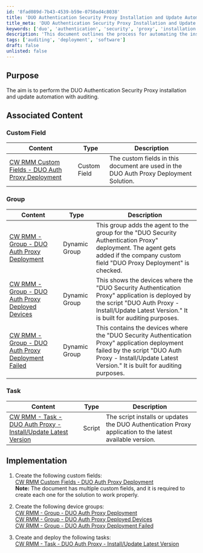 ```yaml
---
id: '8fad089d-7b43-4539-b59e-0750ad4c8038'
title: 'DUO Authentication Security Proxy Installation and Update Automation'
title_meta: 'DUO Authentication Security Proxy Installation and Update Automation'
keywords: ['duo', 'authentication', 'security', 'proxy', 'installation', 'update', 'automation', 'auditing']
description: 'This document outlines the process for automating the installation and update of the DUO Authentication Security Proxy, including the necessary custom fields, dynamic groups, and tasks for effective management and auditing.'
tags: ['auditing', 'deployment', 'software']
draft: false
unlisted: false
---
```


## Purpose

The aim is to perform the DUO Authentication Security Proxy installation and update automation with auditing.

## Associated Content

### Custom Field

| Content                                                                                             | Type        | Description                                                                                              |
|-----------------------------------------------------------------------------------------------------|-------------|----------------------------------------------------------------------------------------------------------|
| [CW RMM Custom Fields - DUO Auth Proxy Deployment](https://proval.itglue.com/DOC-5078775-17914128) | Custom Field | The custom fields in this document are used in the DUO Auth Proxy Deployment Solution.                  |

### Group

| Content                                                                                             | Type         | Description                                                                                              |
|-----------------------------------------------------------------------------------------------------|--------------|----------------------------------------------------------------------------------------------------------|
| [CW RMM - Group - DUO Auth Proxy Deployment](https://proval.itglue.com/DOC-5078775-17914130)       | Dynamic Group | This group adds the agent to the group for the "DUO Security Authentication Proxy" deployment. The agent gets added if the company custom field "DUO Proxy Deployment" is checked. |
| [CW RMM - Group - DUO Auth Proxy Deployed Devices](<../cwrmm/groups/DUO Auth Proxy Deployed Devices.md>) | Dynamic Group | This shows the devices where the "DUO Security Authentication Proxy" application is deployed by the script "DUO Auth Proxy - Install/Update Latest Version." It is built for auditing purposes. |
| [CW RMM - Group - DUO Auth Proxy Deployment Failed](<../cwrmm/groups/DUO Auth Proxy Deployment Failed.md>) | Dynamic Group | This contains the devices where the "DUO Security Authentication Proxy" application deployment failed by the script "DUO Auth Proxy - Install/Update Latest Version." It is built for auditing purposes. |

### Task

| Content                                                                                             | Type   | Description                                                                                              |
|-----------------------------------------------------------------------------------------------------|--------|----------------------------------------------------------------------------------------------------------|
| [CW RMM - Task - DUO Auth Proxy - Install/Update Latest Version](<../cwrmm/tasks/DUO Auth Proxy - InstallUpdate Latest Version.md>) | Script | The script installs or updates the DUO Authentication Proxy application to the latest available version. |

## Implementation

1. Create the following custom fields:  
   [CW RMM Custom Fields - DUO Auth Proxy Deployment](https://proval.itglue.com/DOC-5078775-17914128)  
   **Note:** The document has multiple custom fields, and it is required to create each one for the solution to work properly.

2. Create the following device groups:  
   [CW RMM - Group - DUO Auth Proxy Deployment](https://proval.itglue.com/DOC-5078775-17914130)  
   [CW RMM - Group - DUO Auth Proxy Deployed Devices](<../cwrmm/groups/DUO Auth Proxy Deployed Devices.md>)  
   [CW RMM - Group - DUO Auth Proxy Deployment Failed](<../cwrmm/groups/DUO Auth Proxy Deployment Failed.md>)  

3. Create and deploy the following tasks:  
   [CW RMM - Task - DUO Auth Proxy - Install/Update Latest Version](<../cwrmm/tasks/DUO Auth Proxy - InstallUpdate Latest Version.md>)  


